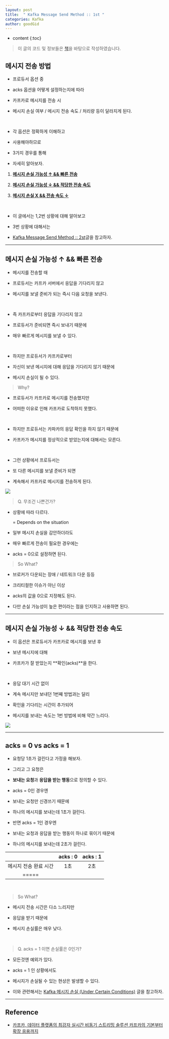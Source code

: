 ```yaml
---
layout: post
title:  " Kafka Message Send Method :: 1st "
categories: Kafka
author: goodGid
---
```

* content
{:toc}

> 이 글의 코드 및 정보들은 [책](https://book.naver.com/bookdb/book_detail.nhn?bid=13540082)을 바탕으로 작성하였습니다.

## 메시지 전송 방법

* 프로듀서 옵션 중 

* acks 옵션을 어떻게 설정하는지에 따라

* 카프카로 메시지를 전송 시 

* 메시지 손실 여부 / 메시지 전송 속도 / 처리량 등이 달라지게 된다.







<br>

* 각 옵션은 정확하게 이해하고

* 사용해야하므로

* 3가지 경우를 통해

* 자세히 알아보자.

1. **[메시지 손실 가능성 ↑ && 빠른 전송]({{site.url}}/Kafka-Send-Message-Mehotd-1/#메시지-손실-가능성---빠른-전송)**

2. **[메시지 손실 가능성 ↓ && 적당한 전송 속도]({{site.url}}/Kafka-Send-Message-Mehotd-1/#메시지-손실-가능성---적당한-전송-속도)**

3. **[메시지 손실 X && 전송 속도 ↓]({{site.url}}/Kafka-Send-Message-Mehotd-2/#메시지-손실-x--전송-속도-)**

<br>

* 이 글에서는 1,2번 상황에 대해 알아보고

* 3번 상황에 대해서는 

* [Kafka Message Send Method :: 2st]({{site.url}}/Kafka-Send-Message-Mehotd-2/)글을 참고하자.

---

## 메시지 손실 가능성 ↑ && 빠른 전송

* 메시지를 전송할 때 

* 프로듀서는 카프카 서버에서 응답을 기다리지 않고

* 메시지를 보낼 준비가 되는 즉시 다음 요청을 보낸다.

<br>

* 즉 카프카로부터 응답을 기다리지 않고

* 프로듀서가 준비되면 즉시 보내기 때문에

* 매우 빠르게 메시지를 보낼 수 있다.

<br>

* 하지만 프로듀서가 카프카로부터

* 자신이 보낸 메시지에 대해 응답을 기다리지 않기 때문에

* 메시지 손실이 될 수 있다.

> Why?

* 프로듀서가 카프카로 메시지를 전송했지만

* 어떠한 이유로 인해 카프카로 도착하지 못했다.

<br>

* 하지만 프로듀서는 카파카의 응답 확인을 하지 않기 때문에

* 카프카가 메시지를 정상적으로 받았는지에 대해서는 모른다.

<br>

* 그런 상황에서 프로듀서는 

* 또 다른 메시지를 보낼 준비가 되면

* 계속해서 카프카로 메시지를 전송하게 된다.

![](/assets/img/kafka/Kafka-Send-Message-Mehotd_1.png)

> Q. 무조건 나쁜건가?

* 상황에 따라 다르다.

  = Depends on the situation

* 일부 메시지 손실을 감안하더라도

* 매우 빠르게 전송이 필요한 경우에는 

* acks = 0으로 설정하면 된다.

> So What?

* 브로커가 다운되는 장애 / 네트워크 다운 등등

* 크리티컬한 이슈가 아닌 이상 

* acks의 값을 0으로 지정해도 된다.

* 다만 손실 가능성이 높은 편이라는 점을 인지하고 사용하면 된다.

---

## 메시지 손실 가능성 ↓ && 적당한 전송 속도

* 이 옵션은 프로듀서가 카프카로 메시지를 보낸 후

* 보낸 메시지에 대해 

* 카프카가 잘 받았는지 **확인(acks)**을 한다.

<br>

* 응답 대기 시간 없이 

* 계속 메시지만 보내던 1번째 방법과는 달리

* 확인을 기다리는 시간이 추가되어 

* 메시지를 보내는 속도는 1번 방법에 비해 약간 느리다.

![](/assets/img/kafka/Kafka-Send-Message-Mehotd_2.png)

---

## acks = 0 vs acks = 1

* 요청당 1초가 걸린다고 가정을 해보자.

* 그리고 그 요청은

* **보내는 요청**과 **응답을 받는 행동**으로 정의할 수 있다.

* acks = 0인 경우엔

* 보내는 요청만 신경쓰기 때문에

* 하나의 메시지를 보내는데 1초가 걸린다.


* 반면 acks = 1인 경우엔

* 보내는 요청과 응답을 받는 행동이 하나로 묶이기 때문에

* 하나의 메시지를 보내는데 2초가 걸린다.

|                     |     acks : 0   |       acks : 1      |
|:-------:            |     :-------:  |        :-------:    |
| 메시지 전송 완료 시간    |       1초       |         2초         |
|=====

<br>

> So What?

* 메시지 전송 시간은 다소 느리지만

* 응답을 받기 때문에

* 메시지 손실률은 매우 낮다.

<br>

> Q. acks = 1 이면 손실률은 0인가?

* 모든것엔 예외가 있다.

* acks = 1 인 상황에서도 

* 메시지가 손실될 수 있는 현상은 발생할 수 있다.

* 이와 관련해서는 [Kafka 메시지 손실 (Under Certain Conditions)]({{site.url}}/Kafka-Lost-Message-Under-Certain-Conditions) 글을 참고하자.

---

## Reference

* [카프카, 데이터 플랫폼의 최강자 실시간 비동기 스트리밍 솔루션 카프카의 기본부터 확장 응용까지](https://book.naver.com/bookdb/book_detail.nhn?bid=13540082)